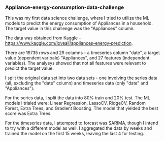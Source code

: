 ### Appliance-energy-consumption-data-challenge
This was my first data science challenge, where I tried to utilize the ML models to predict the energy consumption of Appliances in a household. The target value in this challenge was the "Appliances" column. 

The data was obtained from Kaggle - https://www.kaggle.com/loveall/appliances-energy-prediction.

There are 19735 rows and 29 columns - a timeseries column "date", a target value (dependent varibale) "Appliances", and 27 features (independent variables). The analysys showed that not all features were relevant to predict the target value. 

I split the original data set into two data sets - one involving the series data (all, excluding the "date" column) and
timeseries data (only "date" and "Appliances"). 

For the series data, I split the data into 80% train and 20% test. 
The ML models I trialed were: Linear Regression, LassoCV, RidgeCV, Random Forest, Extra Trees, and Gradient Boosting. The model that yielded the best score was Extra Trees. 


For the timeseries data, I attempted to forcast was SARIMA, though I intend to try with a different model as well. I aggregated the data by weeks and trained the model on the first 15 weeks, leaving the last 4 for testing. 


